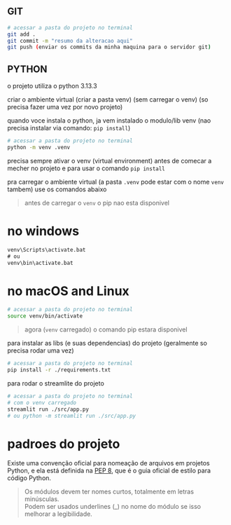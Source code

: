 ## GIT

```bash
# acessar a pasta do projeto no terminal
git add .
git commit -m "resumo da alteracao aqui"
git push (enviar os commits da minha maquina para o servidor git)
```

## PYTHON

o projeto utiliza o python 3.13.3

criar o ambiente virtual (criar a pasta venv) (sem carregar o venv) (so precisa fazer uma vez por novo projeto)

quando voce instala o python, ja vem instalado o modulo/lib venv (nao precisa instalar via comando: `pip install`)

```bash
# acessar a pasta do projeto no terminal
python -m venv .venv
```

precisa sempre ativar o venv (virtual environment) antes de comecar a mecher no projeto e para usar o comando `pip install`

pra carregar o ambiente virtual (a pasta `.venv` pode estar com o nome `venv` tambem) use os comandos abaixo  
> antes de carregar o `venv` o pip nao esta disponivel

# no windows
```cmd
venv\Scripts\activate.bat
# ou
venv\bin\activate.bat
```

# no macOS and Linux
```bash
# acessar a pasta do projeto no terminal
source venv/bin/activate
```

> agora (`venv` carregado) o comando pip estara disponivel

para instalar as libs (e suas dependencias) do projeto (geralmente so precisa rodar uma vez)

```bash
# acessar a pasta do projeto no terminal
pip install -r ./requirements.txt
```

para rodar o streamlite do projeto

```bash
# acessar a pasta do projeto no terminal
# com o venv carregado
streamlit run ./src/app.py
# ou python -m streamlit run ./src/app.py
```

# padroes do projeto

Existe uma convenção oficial para nomeação de arquivos em projetos Python,
e ela está definida na [PEP 8](https://peps.python.org/pep-0008/#package-and-module-names),
que é o guia oficial de estilo para código Python.

> Os módulos devem ter nomes curtos, totalmente em letras minúsculas.  
> Podem ser usados underlines (_) no nome do módulo se isso melhorar a legibilidade.